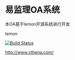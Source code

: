 易监理OA系统
=====

本OA基于lemon开源系统进行开发

lemon

[![Build Status](https://travis-ci.org/xuhuisheng/lemon.png)](https://travis-ci.org/xuhuisheng/lemon)

http://www.xthena.com/

